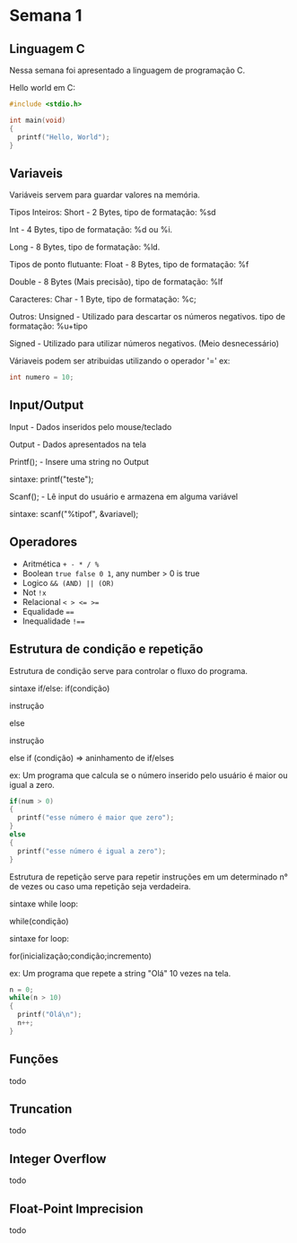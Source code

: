 # Semana 1

## Linguagem C

Nessa semana foi apresentado a linguagem de programação C.

Hello world em C:
```c
#include <stdio.h>

int main(void)
{
  printf("Hello, World");
}
```

## Variaveis
Variáveis servem para guardar valores na memória.

Tipos Inteiros:
Short - 2 Bytes, tipo de formatação: %sd

Int - 4 Bytes, tipo de formatação: %d ou %i.

Long - 8 Bytes, tipo de formatação: %ld.

Tipos de ponto flutuante:
Float - 8 Bytes, tipo de formatação: %f

Double - 8 Bytes (Mais precisão), tipo de formatação: %lf

Caracteres:
Char - 1 Byte, tipo de formatação: %c;

Outros:
Unsigned - Utilizado para descartar os números negativos. tipo de formatação: %u+tipo

Signed - Utilizado para utilizar números negativos. (Meio desnecessário)

Váriaveis podem ser atribuidas utilizando o operador '='
ex:
```c
int numero = 10;
```

## Input/Output

Input - Dados inseridos pelo mouse/teclado

Output - Dados apresentados na tela

Printf(); - Insere uma string no Output

sintaxe: printf("teste");

Scanf(); - Lê input do usuário e armazena em alguma variável

sintaxe: scanf("%tipof", &variavel);

## Operadores 

- Aritmética `+ - * / %`
- Boolean `true false 0 1`, any number > 0 is true
- Logico `&& (AND) || (OR)`
- Not `!x`
- Relacional `< > <= >=`
- Equalidade `==`
- Inequalidade `!==`

## Estrutura de condição e repetição
Estrutura de condição serve para controlar o fluxo do programa.

sintaxe if/else:
if(condição)

  instrução

else 

  instrução


else if (condição) => aninhamento de if/elses

ex: Um programa que calcula se o número inserido pelo usuário é maior ou igual a zero.
```c
if(num > 0)
{
  printf("esse número é maior que zero");
}
else
{
  printf("esse número é igual a zero");
}
```

Estrutura de repetição serve para repetir instruções em um determinado n° de vezes ou caso uma repetição seja verdadeira.

sintaxe while loop:

while(condição)

sintaxe for loop:

for(inicialização;condição;incremento)

ex: Um programa que repete a string "Olá" 10 vezes na tela.

```c
n = 0;
while(n > 10)
{
  printf("Olá\n");
  n++;
}
```

## Funções
todo 

## Truncation
todo

## Integer Overflow
todo

## Float-Point Imprecision
todo


